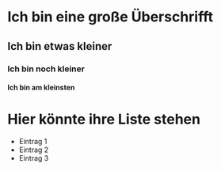 # Ich bin eine große Überschrifft
## Ich bin etwas kleiner
### Ich bin noch kleiner
#### Ich bin am kleinsten


# Hier könnte ihre Liste stehen
- Eintrag 1
- Eintrag 2
- Eintrag 3

